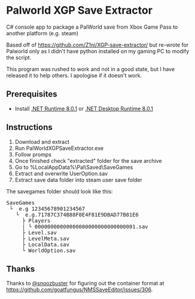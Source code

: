 # Palworld XGP Save Extractor

C# console app to package a PalWorld save from Xbox Game Pass to another platform (e.g. steam)

Based off of https://github.com/Z1ni/XGP-save-extractor/ but re-wrote for Palworld only as I didn't have python installed on my gaming PC to modify the script.

This program was rushed to work and not in a good state, but I have released it to help others. I apologise if it doesn't work.

## Prerequisites
- Install [.NET Runtime 8.0.1](https://dotnet.microsoft.com/en-us/download/dotnet/thank-you/runtime-8.0.1-windows-x64-installer) or [.NET Desktop Runtime 8.0.1](https://dotnet.microsoft.com/en-us/download/dotnet/thank-you/runtime-desktop-8.0.1-windows-x64-installer)

## Instructions
1. Download and extract
2. Run PalWorldXGPSaveExtractor.exe 
3. Follow promps
4. Once finished check "extracted" folder for the save archive
5. Go to %LocalAppData%\Pal\Saved\SaveGames
6. Extract and overwrite UserOption.sav
7. Extract save data folder into steam user save folder

The savegames folder should look like this:
<pre>
SaveGames
 └ <steam_user_id_code> e.g 12345678901234567
   └ <savefile_guid> e.g.71787C374B88F0E4F81E9DBAD77B81E6
     ├ Players
     | └ 00000000000000000000000000000001.sav
     ├ Level.sav
     ├ LevelMeta.sav
     ├ LocalData.sav
     └ WorldOption.sav
</pre>
 

## Thanks
Thanks to [@snoozbuster](https://github.com/snoozbuster) for figuring out the container format at https://github.com/goatfungus/NMSSaveEditor/issues/306.
